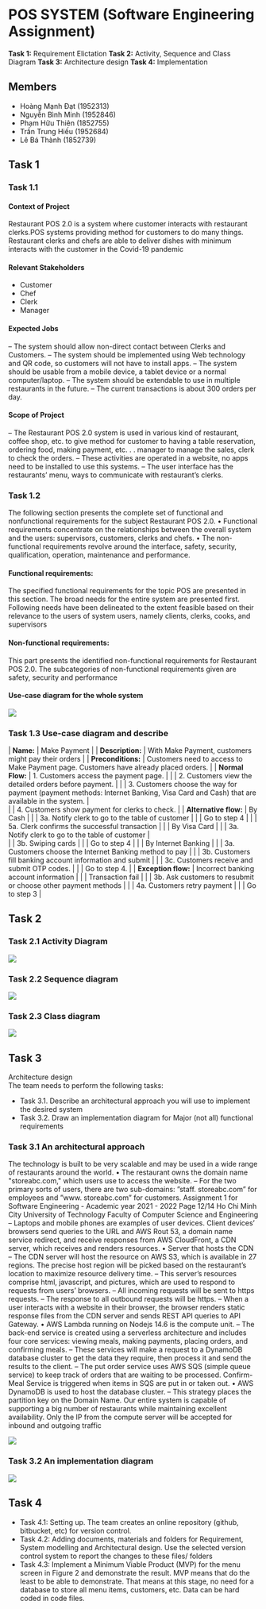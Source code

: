 # POS SYSTEM (Software Engineering Assignment)
**Task 1:** Requirement Elictation 
**Task 2:** Activity, Sequence and Class Diagram 
**Task 3:** Architecture design 
**Task 4:** Implementation

## Members
- Hoàng Mạnh Đạt (1952313)
- Nguyễn Bình Minh (1952846)
- Phạm Hữu Thiên (1852755)
- Trần Trung Hiếu (1952684)
- Lê Bá Thành (1852739)

## Task 1
### Task 1.1
#### Context of Project
Restaurant POS 2.0 is a system where customer interacts with restaurant clerks.POS systems providing method for customers to do many things. Restaurant clerks and
chefs are able to deliver dishes with minimum interacts with the customer in the Covid-19 pandemic

#### Relevant Stakeholders
- Customer
- Chef
- Clerk
- Manager

#### Expected Jobs
– The system should allow non-direct contact between Clerks and Customers.
– The system should be implemented using Web technology and QR code, so customers will not have to install apps.
– The system should be usable from a mobile device, a tablet device or a normal computer/laptop.
– The system should be extendable to use in multiple restaurants in the future.
– The current transactions is about 300 orders per day.

#### Scope of Project
– The Restaurant POS 2.0 system is used in various kind of restaurant, coffee shop, etc. to give method for customer to having a table reservation, ordering food, making payment, etc. . . manager to manage the sales, clerk to check the orders.
– These activities are operated in a website, no apps need to be installed to use this systems.
– The user interface has the restaurants’ menu, ways to communicate with restaurant’s clerks.

### Task 1.2
The following section presents the complete set of functional and nonfunctional requirements for the subject Restaurant POS 2.0.
• Functional requirements concentrate on the relationships between the overall system and the users: supervisors, customers, clerks and chefs.
• The non-functional requirements revolve around the interface, safety, security, qualification, operation, maintenance and performance.

#### Functional requirements:
The specified functional requirements for the topic POS are presented in this section. The
broad needs for the entire system are presented first. Following needs have been delineated
to the extent feasible based on their relevance to the users of system users, namely clients,
clerks, cooks, and supervisors

#### Non-functional requirements:
This part presents the identified non-functional requirements for Restaurant POS 2.0. The
subcategories of non-functional requirements given are safety, security and performance

#### Use-case diagram for the whole system

![](https://i.imgur.com/Lmcp1yR.png)


### Task 1.3  Use-case diagram and describe
| **Name:**               |   Make Payment                                                                                                                        |
| **Description:**        |   With Make Payment, customers might pay their orders                                                                                 |
| **Preconditions:**      |   Customers need to access to Make Payment page. Customers have already placed orders.                                                |
| **Normal Flow:**        |   1. Customers access the payment page.                                                                                               |
|                         |   2. Customers view the detailed orders before payment.                                                                               |
|                         |   3. Customers choose the way for payment (payment methods: Internet Banking, Visa Card and Cash) that are available in the system.   |    
|                         |   4. Customers show payment for clerks to check.                                                                                      |
| **Alternative flow:**   |   By Cash                                                                                                                             |
|                         |    3a. Notify clerk to go to the table of customer                                                                                    | 
|                         |    Go to step 4                                                                                                                       |
|                         |    5a. Clerk confirms the successful transaction                                                                                      |
|                         |    By Visa Card                                                                                                                       |
|                         |    3a. Notify clerk to go to the table of customer                                                                                    |    
|                         |    3b. Swiping cards                                                                                                                  |
|                         |    Go to step 4                                                                                                                       |
|                         |    By Internet Banking                                                                                                                | 
|                         |    3a. Customers choose the Internet Banking method to pay                                                                            |
|                         |    3b. Customers fill banking account information and submit                                                                          |
|                         |    3c. Customers receive and submit OTP codes.                                                                                        |
|                         |    Go to step 4.                                                                                                                      |
| **Exception flow:**     |    Incorrect banking account information                                                                                              |
|                         |    Transaction fail                                                                                                                   |
|                         |    3b. Ask customers to resubmit or choose other payment methods                                                                      |
|                         |    4a. Customers retry payment                                                                                                        |
|                         |    Go to step 3                                                                                                                       |


## Task 2
### Task 2.1 Activity Diagram

![](https://i.imgur.com/tYAA2F9.png)

### Task 2.2 Sequence diagram

![](https://i.imgur.com/8lwAGJX.png)



### Task 2.3 Class diagram

![](https://i.imgur.com/PEcTBOT.png)


## Task 3
Architecture design  
The team needs to perform the following tasks:

- Task 3.1. Describe an architectural approach you will use to implement the desired system
- Task 3.2. Draw an implementation diagram for Major (not all) functional requirements

### Task 3.1 An architectural approach

The technology is built to be very scalable and may be used in a wide range of restaurants around the world.
• The restaurant owns the domain name "storeabc.com," which users use to access the website.
– For the two primary sorts of users, there are two sub-domains: ”staff. storeabc.com” for employees and ”www. storeabc.com” for customers.
Assignment 1 for Software Engineering - Academic year 2021 - 2022 Page 12/14 Ho Chi Minh City University of Technology Faculty of Computer Science and Engineering
– Laptops and mobile phones are examples of user devices. Client devices’ browsers send queries to the URL and AWS Rout 53, a domain name service redirect, and
receive responses from AWS CloudFront, a CDN server, which receives and renders resources.
• Server that hosts the CDN
– The CDN server will host the resource on AWS S3, which is available in 27 regions. The precise host region will be picked based on the restaurant’s location to maximize resource delivery time.
– This server’s resources comprise html, javascript, and pictures, which are used to respond to requests from users’ browsers.
– All incoming requests will be sent to https requests.
– The response to all outbound requests will be https.
– When a user interacts with a website in their browser, the browser renders static
response files from the CDN server and sends REST API queries to API Gateway.
• AWS Lambda running on Nodejs 14.6 is the compute unit.
– The back-end service is created using a serverless architecture and includes four core services: viewing meals, making payments, placing orders, and confirming meals.
– These services will make a request to a DynamoDB database cluster to get the data they require, then process it and send the results to the client.
– The put order service uses AWS SQS (simple queue service) to keep track of orders that are waiting to be processed. Confirm-Meal Service is triggered when items in
SQS are put in or taken out.
• AWS DynamoDB is used to host the database cluster.
– This strategy places the partition key on the Domain Name. Our entire system is capable of supporting a big number of restaurants while maintaining excellent availability.
Only the IP from the compute server will be accepted for inbound and outgoing traffic

![](https://i.imgur.com/3cSmaqv.png)


### Task 3.2 An implementation diagram
![](https://i.imgur.com/9oX3Nfv.png)

## Task 4

- Task 4.1: Setting up. The team creates an online repository (github, bitbucket, etc) for version control.
- Task 4.2: Adding documents, materials and folders for Requirement, System modelling and Architectural design. Use the selected version control system to report the changes to these files/ folders
- Task 4.3: Implement a Minimum Viable Product (MVP) for the menu screen in Figure 2 and demonstrate the result. MVP means that do the least to be able to demonstrate. That means at this stage, no need for a database to store all menu items, customers, etc. Data can be hard coded in code files.
